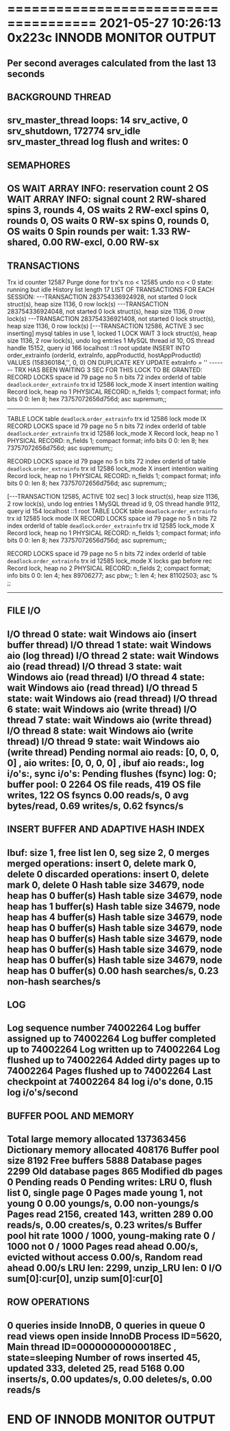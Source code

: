
=====================================
2021-05-27 10:26:13 0x223c INNODB MONITOR OUTPUT
=====================================
Per second averages calculated from the last 13 seconds
-----------------
BACKGROUND THREAD
-----------------
srv_master_thread loops: 14 srv_active, 0 srv_shutdown, 172774 srv_idle
srv_master_thread log flush and writes: 0
----------
SEMAPHORES
----------
OS WAIT ARRAY INFO: reservation count 2
OS WAIT ARRAY INFO: signal count 2
RW-shared spins 3, rounds 4, OS waits 2
RW-excl spins 0, rounds 0, OS waits 0
RW-sx spins 0, rounds 0, OS waits 0
Spin rounds per wait: 1.33 RW-shared, 0.00 RW-excl, 0.00 RW-sx
------------
TRANSACTIONS
------------
Trx id counter 12587
Purge done for trx's n:o < 12585 undo n:o < 0 state: running but idle
History list length 17
LIST OF TRANSACTIONS FOR EACH SESSION:
---TRANSACTION 283754336924928, not started
0 lock struct(s), heap size 1136, 0 row lock(s)
---TRANSACTION 283754336924048, not started
0 lock struct(s), heap size 1136, 0 row lock(s)
---TRANSACTION 283754336921408, not started
0 lock struct(s), heap size 1136, 0 row lock(s)
[---TRANSACTION 12586, ACTIVE 3 sec inserting]
mysql tables in use 1, locked 1
LOCK WAIT 3 lock struct(s), heap size 1136, 2 row lock(s), undo log entries 1
MySQL thread id 10, OS thread handle 15152, query id 166 localhost ::1 root update
INSERT INTO order_extrainfo (orderId, extraInfo, appProductId, hostAppProductId) VALUES (158360184,'', 0, 0) ON DUPLICATE KEY UPDATE extraInfo = ''
------- TRX HAS BEEN WAITING 3 SEC FOR THIS LOCK TO BE GRANTED:
RECORD LOCKS space id 79 page no 5 n bits 72 index orderId of table `deadlock`.`order_extrainfo` trx id 12586 lock_mode X insert intention waiting
Record lock, heap no 1 PHYSICAL RECORD: n_fields 1; compact format; info bits 0
0: len 8; hex 73757072656d756d; asc supremum;;

------------------
TABLE LOCK table `deadlock`.`order_extrainfo` trx id 12586 lock mode IX
RECORD LOCKS space id 79 page no 5 n bits 72 index orderId of table `deadlock`.`order_extrainfo` trx id 12586 lock_mode X
Record lock, heap no 1 PHYSICAL RECORD: n_fields 1; compact format; info bits 0
0: len 8; hex 73757072656d756d; asc supremum;;

RECORD LOCKS space id 79 page no 5 n bits 72 index orderId of table `deadlock`.`order_extrainfo` trx id 12586 lock_mode X insert intention waiting
Record lock, heap no 1 PHYSICAL RECORD: n_fields 1; compact format; info bits 0
0: len 8; hex 73757072656d756d; asc supremum;;

[---TRANSACTION 12585, ACTIVE 102 sec]
3 lock struct(s), heap size 1136, 2 row lock(s), undo log entries 1
MySQL thread id 9, OS thread handle 9112, query id 154 localhost ::1 root
TABLE LOCK table `deadlock`.`order_extrainfo` trx id 12585 lock mode IX
RECORD LOCKS space id 79 page no 5 n bits 72 index orderId of table `deadlock`.`order_extrainfo` trx id 12585 lock_mode X
Record lock, heap no 1 PHYSICAL RECORD: n_fields 1; compact format; info bits 0
0: len 8; hex 73757072656d756d; asc supremum;;

RECORD LOCKS space id 79 page no 5 n bits 72 index orderId of table `deadlock`.`order_extrainfo` trx id 12585 lock_mode X locks gap before rec
Record lock, heap no 2 PHYSICAL RECORD: n_fields 2; compact format; info bits 0
0: len 4; hex 89706277; asc  pbw;;
1: len 4; hex 81102503; asc   % ;;

--------
FILE I/O
--------
I/O thread 0 state: wait Windows aio (insert buffer thread)
I/O thread 1 state: wait Windows aio (log thread)
I/O thread 2 state: wait Windows aio (read thread)
I/O thread 3 state: wait Windows aio (read thread)
I/O thread 4 state: wait Windows aio (read thread)
I/O thread 5 state: wait Windows aio (read thread)
I/O thread 6 state: wait Windows aio (write thread)
I/O thread 7 state: wait Windows aio (write thread)
I/O thread 8 state: wait Windows aio (write thread)
I/O thread 9 state: wait Windows aio (write thread)
Pending normal aio reads: [0, 0, 0, 0] , aio writes: [0, 0, 0, 0] ,
ibuf aio reads:, log i/o's:, sync i/o's:
Pending flushes (fsync) log: 0; buffer pool: 0
2264 OS file reads, 419 OS file writes, 122 OS fsyncs
0.00 reads/s, 0 avg bytes/read, 0.69 writes/s, 0.62 fsyncs/s
-------------------------------------
INSERT BUFFER AND ADAPTIVE HASH INDEX
-------------------------------------
Ibuf: size 1, free list len 0, seg size 2, 0 merges
merged operations:
insert 0, delete mark 0, delete 0
discarded operations:
insert 0, delete mark 0, delete 0
Hash table size 34679, node heap has 0 buffer(s)
Hash table size 34679, node heap has 1 buffer(s)
Hash table size 34679, node heap has 4 buffer(s)
Hash table size 34679, node heap has 0 buffer(s)
Hash table size 34679, node heap has 0 buffer(s)
Hash table size 34679, node heap has 0 buffer(s)
Hash table size 34679, node heap has 0 buffer(s)
Hash table size 34679, node heap has 0 buffer(s)
0.00 hash searches/s, 0.23 non-hash searches/s
---
LOG
---
Log sequence number          74002264
Log buffer assigned up to    74002264
Log buffer completed up to   74002264
Log written up to            74002264
Log flushed up to            74002264
Added dirty pages up to      74002264
Pages flushed up to          74002264
Last checkpoint at           74002264
84 log i/o's done, 0.15 log i/o's/second
----------------------
BUFFER POOL AND MEMORY
----------------------
Total large memory allocated 137363456
Dictionary memory allocated 408176
Buffer pool size   8192
Free buffers       5888
Database pages     2299
Old database pages 865
Modified db pages  0
Pending reads      0
Pending writes: LRU 0, flush list 0, single page 0
Pages made young 1, not young 0
0.00 youngs/s, 0.00 non-youngs/s
Pages read 2156, created 143, written 289
0.00 reads/s, 0.00 creates/s, 0.23 writes/s
Buffer pool hit rate 1000 / 1000, young-making rate 0 / 1000 not 0 / 1000
Pages read ahead 0.00/s, evicted without access 0.00/s, Random read ahead 0.00/s
LRU len: 2299, unzip_LRU len: 0
I/O sum[0]:cur[0], unzip sum[0]:cur[0]
--------------
ROW OPERATIONS
--------------
0 queries inside InnoDB, 0 queries in queue
0 read views open inside InnoDB
Process ID=5620, Main thread ID=00000000000018EC , state=sleeping
Number of rows inserted 45, updated 333, deleted 25, read 5168
0.00 inserts/s, 0.00 updates/s, 0.00 deletes/s, 0.00 reads/s
----------------------------
END OF INNODB MONITOR OUTPUT
============================
